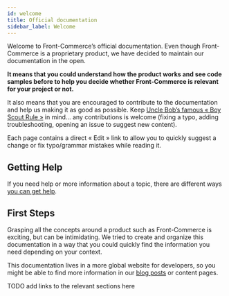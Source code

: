 ```yaml
---
id: welcome
title: Official documentation
sidebar_label: Welcome
---
```


Welcome to Front-Commerce’s official documentation. Even though
Front-Commerce is a proprietary product, we have decided to
maintain our documentation in the open.

**It means that you could understand how the product works and see
code samples before to help you decide whether Front-Commerce is
relevant for your project or not.**

It also means that you are encouraged to contribute to the documentation
and help us making it as good as possible. Keep [Uncle Bob’s famous « Boy Scout Rule »](http://wiki.c2.com/?BoyScoutRule)
in mind… any contributions is welcome (fixing a typo, adding troubleshooting, opening an issue to suggest new content).

Each page contains a direct « Edit » link to allow you to quickly suggest a change
or fix typo/grammar mistakes while reading it.

## Getting Help

If you need help or more information about a topic, there are different ways
[you can get help](/help.html).

## First Steps

Grasping all the concepts around a product such as Front-Commerce is exciting, but can
be intimidating. We tried to create and organize this documentation in a way that
you could quickly find the information you need depending on your context.

This documentation lives in a more global website for developers, so you might be
able to find more information in our [blog posts](/blog) or content pages.

TODO add links to the relevant sections here
